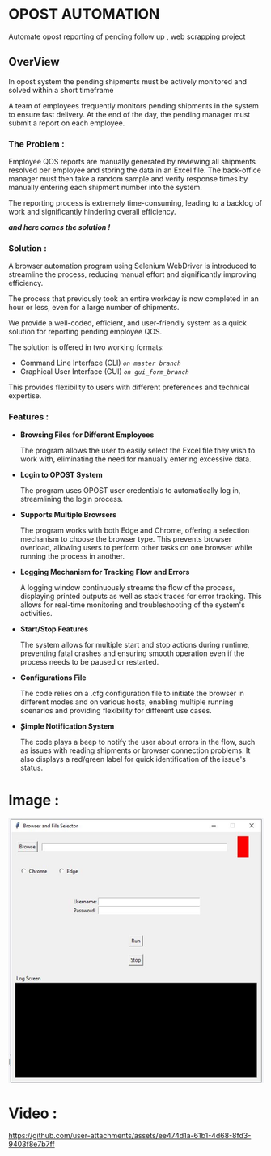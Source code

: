 # OPOST AUTOMATION

Automate opost reporting of pending follow up , web scrapping project 

## OverView

In opost system the pending shipments must be actively monitored and solved within a short timeframe 

A team of employees frequently monitors pending shipments in the system to ensure fast delivery.
At the end of the day, the pending manager must submit a report on each employee.

### The Problem :

Employee QOS reports are manually generated by reviewing all shipments resolved per employee and storing the data in an Excel file. The back-office manager must then take a random sample and verify response times by manually entering each shipment number into the system.


The reporting process is extremely time-consuming, leading to a backlog of work and significantly hindering overall efficiency.

*__and here comes the solution !__*

### Solution :

A browser automation program using Selenium WebDriver is introduced to streamline the process, reducing manual effort and significantly improving efficiency.

The process that previously took an entire workday is now completed in an hour or less, even for a large number of shipments.

We provide a well-coded, efficient, and user-friendly system as a quick solution for reporting pending employee QOS.


The solution is offered in two working formats:

- Command Line Interface (CLI)  *``on master branch ``*
- Graphical User Interface (GUI) *`` on gui_form_branch ``*
  
This provides flexibility to users with different preferences and technical expertise.



### Features :

- **Browsing Files for Different Employees**

  The program allows the user to easily select the Excel file they wish to work with, eliminating the need for manually entering excessive data.

- **Login to OPOST System**

  The program uses OPOST user credentials to automatically log in, streamlining the login process.

- **Supports Multiple Browsers**

  The program works with both Edge and Chrome, offering a selection mechanism to choose the browser type. This prevents browser overload, allowing users to perform other tasks on one browser while running the process in another.

- **Logging Mechanism for Tracking Flow and Errors**
  
    A logging window continuously streams the flow of the process, displaying printed outputs as well as stack traces for error tracking. This allows for real-time monitoring and troubleshooting of the system's activities. 
- **Start/Stop Features**

    The system allows for multiple start and stop actions during runtime, preventing fatal crashes and ensuring smooth operation even if the process needs to be paused or restarted.
  
- **Configurations File**

    The code relies on a .cfg configuration file to initiate the browser in different modes and on various hosts, enabling multiple running scenarios and providing flexibility for different use cases.
  
- **ٍSimple Notification System**

    The code plays a beep to notify the user about errors in the flow, such as issues with reading shipments or browser connection problems. It also displays a red/green label for quick identification of the issue's status. 




# Image :

![GUI FORM](https://github.com/mohammadteeti/OPOST_AUTOMATION/blob/master/Media/OPOST_AUTOMATION.JPG)


# Video :

https://github.com/user-attachments/assets/ee474d1a-61b1-4d68-8fd3-9403f8e7b7ff










